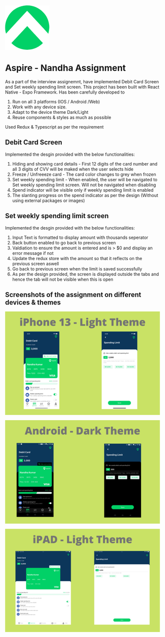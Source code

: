 ![alt text](https://github.com/nandhamkumar/aspire-nandha/blob/master/assets/images/icon.png?raw=true)

# Aspire - Nandha Assignment
  
  As a part of the interview assignemnt, have implemented Debit Card Screen and Set weekly spending limit screen.
  This project has been built with React Native - Expo Framework. Has been carefully developed to 
  
  1. Run on all 3 platforms (IOS / Android /Web) 
  2. Work with any device size.
  3. Adapt to the device theme Dark/Light
  4. Reuse components & styles as much as possible
  
  Used Redux & Typescript as per the requirement

  ## Debit Card Screen
  Implemented the desgin provided with the below functionalities:
  1. Hiding and showing card details - First 12 digits of the card number and all 3 digits of CVV will be maked when the user selects hide  
  2. Freeze / Unfreeeze card - The card color changes to grey when frozen
  4. Set weekly spending limit - When enabled, the user will be navigated to Set weekly spending limit screen. Will not be navigated when disabling
  5. Spend indicator will be visible only if weekly spending limit is enabled
  6. The slanting progress on the spend indicator as per the design (Without using external packages or images)

  ## Set weekly spending limit screen
  Implemented the desgin provided with the below functionalities:
  1. Input Text is formatted to display amount with thousands seperator
  2. Back button enabled to go back to previous screen
  3. Valdiation to ensure the amount is entered and is > $0 and display an error message if not
  4. Update the redux store with the amount so that it reflects on the previous screen aswell
  5. Go back to previous screen when the limit is saved successfully
  6. As per the design provided, the screen is displayed outside the tabs and hence the tab will not be visible when this is open
 
  ## Screenshots of the assignment on different devices & themes
  
  ![alt text](https://github.com/nandhamkumar/aspire-nandha/blob/master/screenshots/1.png?raw=true)

  ![alt text](https://github.com/nandhamkumar/aspire-nandha/blob/master/screenshots/2.png?raw=true)

  ![alt text](https://github.com/nandhamkumar/aspire-nandha/blob/master/screenshots/3.png?raw=true)
